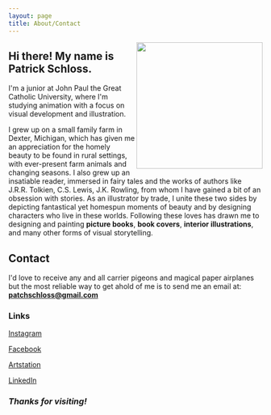 ```yaml
---
layout: page
title: About/Contact
---
```


<img align="right" width="250" height="250" src="https://github.com/patchschloss/patchschloss.github.io/assets/14957489/32b660a1-3cec-48cd-b2fe-8888c88c9a4b">

## Hi there! My name is Patrick Schloss.
I'm a junior at John Paul the Great Catholic University, where I'm studying animation with a focus on visual development and illustration. 

I grew up on a small family farm in Dexter, Michigan, which has given me an appreciation for the homely beauty to be found in rural settings, with ever-present farm animals and changing seasons. I also grew up an insatiable reader, immersed in fairy tales and the works of authors like J.R.R. Tolkien, C.S. Lewis, J.K. Rowling, from whom I have gained a bit of an obsession with stories. As an illustrator by trade, I unite these two sides by depicting fantastical yet homespun moments of beauty and by designing characters who live in these worlds. Following these loves has drawn me to designing and painting **picture books**, **book covers**, **interior illustrations**, and many other forms of visual storytelling. 

## Contact
I'd love to receive any and all carrier pigeons and magical paper airplanes but the most reliable way to get ahold of me is to send me an email at: **patchschloss@gmail.com**

### Links
[Instagram](https://www.instagram.com/patch_schloss/)

[Facebook](https://www.facebook.com/patch.schloss/)

[Artstation](https://www.artstation.com/patch_schloss)

[LinkedIn](https://www.linkedin.com/in/patch-schloss/)

### <em>Thanks for visiting!</em>
